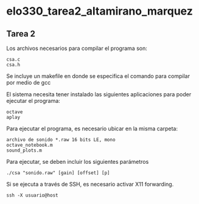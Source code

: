 elo330_tarea2_altamirano_marquez
================================

Tarea 2
---

Los archivos necesarios para compilar el programa son:

    csa.c
    csa.h
  
Se incluye un makefile en donde se especifica el comando para compilar por medio de gcc

El sistema necesita tener instalado las siguientes aplicaciones para poder ejecutar el programa:

    octave
    aplay
  
Para ejecutar el programa, es necesario ubicar en la misma carpeta:

    archivo de sonido *.raw 16 bits LE, mono
    octave_notebook.m
    sound_plots.m
  
Para ejecutar, se deben incluir los siguientes parámetros

    ./csa "sonido.raw" [gain] [offset] [p]
  
Si se ejecuta a través de SSH, es necesario activar X11 forwarding.
  
    ssh -X usuario@host
